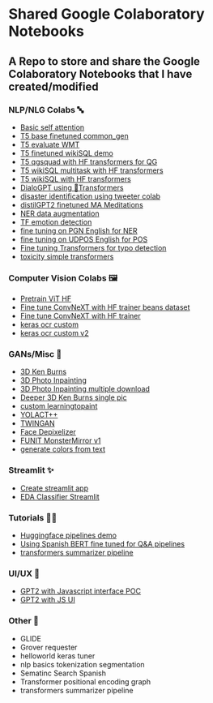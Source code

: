 # Shared Google Colaboratory Notebooks
## A Repo to store and share the Google Colaboratory Notebooks that I have created/modified

### NLP/NLG Colabs 🔤


- [Basic self attention]()
- [T5 base finetuned common_gen]()
- [T5 evaluate WMT]()
- [T5 finetuned wikiSQL demo]()
- [T5 qgsquad with HF transformers for QG]()
- [T5 wikiSQL multitask with HF transformers]()
- [T5 wikiSQL with HF transformers]()
- [DialoGPT using 🤗Transformers]()
- [disaster identification using tweeter colab]()
- [distilGPT2 finetuned MA Meditations]()
- [NER data augmentation]()
- [TF emotion detection]()
- [fine tuning on PGN English for NER]()
- [fine tuning on UDPOS English for POS]()
- [Fine tuning Transformers for typo detection]()
- [toxicity simple transformers]()


### Computer Vision Colabs 🖼️

- [Pretrain ViT HF]()
- [Fine tune ConvNeXT with HF trainer beans dataset]()
- [Fine tune ConvNeXT with HF trainer]()
- [keras ocr custom]()
- [keras ocr custom v2]()


### GANs/Misc 🧬

- [3D Ken Burns]()
- [3D Photo Inpainting]()
- [3D Photo Inpainting multiple download]()
- [Deeper 3D Ken Burns single pic]()
- [custom learningtopaint]()
- [YOLACT++]()
- [TWINGAN]()
- [Face Depixelizer]()
- [FUNIT MonsterMirror  v1]()
- [generate colors from text]()

### Streamlit ✨

- [Create streamlit app]()
- [EDA Classifier Streamlit]()


### Tutorials 👩‍🏫

- [Huggingface pipelines demo]()
- [Using Spanish BERT fine tuned for Q&A pipelines]()
- [transformers summarizer pipeline]()


### UI/UX 💄

- [GPT2 with Javascript interface POC]()
- [GPT2 with JS UI]()



### Other 🦘

- GLIDE
- Grover requester
- helloworld keras tuner
- nlp basics tokenization segmentation
- Sematinc Search Spanish
- Transformer positional encoding graph
- transformers summarizer pipeline



